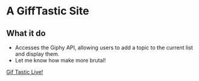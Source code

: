 # A GiffTastic Site

## What it do

* Accesses the Giphy API, allowing users to add a topic to the current list and display them.
* Let me know how make more brutal!

[Gif Tastic Live!](https://travelingdoodle.github.io/gifTastic/)
